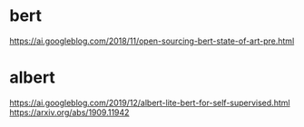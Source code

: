 # bert
https://ai.googleblog.com/2018/11/open-sourcing-bert-state-of-art-pre.html
# albert
https://ai.googleblog.com/2019/12/albert-lite-bert-for-self-supervised.html
https://arxiv.org/abs/1909.11942
